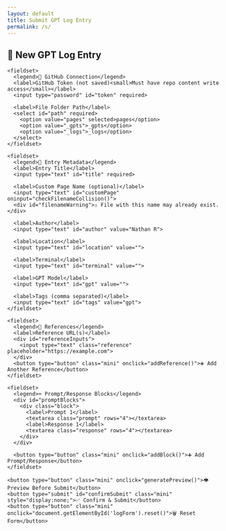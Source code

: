```yaml
---
layout: default
title: Submit GPT Log Entry
permalink: /s/
---
```


<section class="content">
  <h1>📝 New GPT Log Entry</h1>
  <form id="logForm">
    <input type="text" id="repo" value="nater0000/Chats" readonly hidden>

    <fieldset>
      <legend>🔐 GitHub Connection</legend>
      <label>GitHub Token (not saved)<small>Must have repo content write access</small></label>
      <input type="password" id="token" required>

      <label>File Folder Path</label>
      <select id="path" required>
        <option value="pages" selected>pages</option>
        <option value="_gpts">_gpts</option>
        <option value="_logs">_logs</option>
      </select>
    </fieldset>

    <fieldset>
      <legend>📝 Entry Metadata</legend>
      <label>Entry Title</label>
      <input type="text" id="title" required>

      <label>Custom Page Name (optional)</label>
      <input type="text" id="customPage" oninput="checkFilenameCollision()">
      <div id="filenameWarning">⚠️ File with this name may already exist.</div>

      <label>Author</label>
      <input type="text" id="author" value="Nathan R">

      <label>Location</label>
      <input type="text" id="location" value="">

      <label>Terminal</label>
      <input type="text" id="terminal" value="">

      <label>GPT Model</label>
      <input type="text" id="gpt" value="">

      <label>Tags (comma separated)</label>
      <input type="text" id="tags" value="gpt">
    </fieldset>

    <fieldset>
      <legend>📎 References</legend>
      <label>Reference URL(s)</label>
      <div id="referenceInputs">
        <input type="text" class="reference" placeholder="https://example.com">
      </div>
      <button type="button" class="mini" onclick="addReference()">➕ Add Another Reference</button>
    </fieldset>

    <fieldset>
      <legend>⌨️ Prompt/Response Blocks</legend>
      <div id="promptBlocks">
        <div class="block">
          <label>Prompt 1</label>
          <textarea class="prompt" rows="4"></textarea>
          <label>Response 1</label>
          <textarea class="response" rows="4"></textarea>
        </div>
      </div>

      <button type="button" class="mini" onclick="addBlock()">➕ Add Prompt/Response</button>
    </fieldset>

    <button type="button" class="mini" onclick="generatePreview()">👁️ Preview Before Submit</button>
    <button type="submit" id="confirmSubmit" class="mini" style="display:none;">✅ Confirm & Submit</button>
    <button type="button" class="mini" onclick="document.getElementById('logForm').reset()">🗑 Reset Form</button>
  </form>

  <pre id="previewBox" style="display:none;"></pre>
</section>

<link rel="stylesheet" href="{{ '/assets/css/form.css' | relative_url }}">
<script src="{{ '/assets/js/submit-form.js' | relative_url }}"></script>

